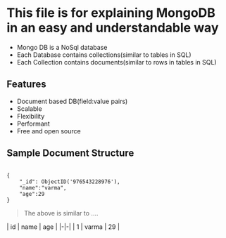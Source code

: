 # This file is for explaining MongoDB in an easy and understandable way

- Mongo DB is a NoSql database
- Each Database contains collections(similar to tables in SQL)
- Each Collection contains documents(similar to rows in tables in SQL) 

## Features

- Document based DB(field:value pairs)
- Scalable
- Flexibility
- Performant
- Free and open source

## Sample Document Structure

```

{
    "_id": ObjectID('976543228976'),
    "name":"varma",
    "age":29
}

```

> The above is similar to ....

| id | name | age |
|-|-|
| 1 | varma | 29 |

